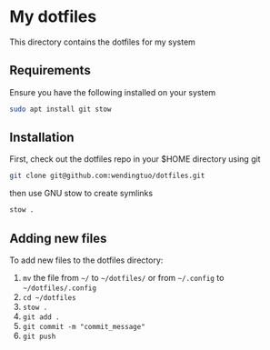 # My dotfiles

This directory contains the dotfiles for my system

## Requirements

Ensure you have the following installed on your system

```sh
sudo apt install git stow
```

## Installation

First, check out the dotfiles repo in your $HOME directory using git

```sh
git clone git@github.com:wendingtuo/dotfiles.git
```

then use GNU stow to create symlinks

```sh
stow .
```

## Adding new files

To add new files to the dotfiles directory:
1. `mv` the file from `~/` to `~/dotfiles/` or from `~/.config` to `~/dotfiles/.config`
2. `cd ~/dotfiles`
3. `stow .`
4. `git add .`
5. `git commit -m "commit_message"`
6. `git push`
